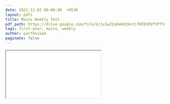 ```yaml
---
date: 2022-12-03 00:00:00  +0530
layout: pdfs
title: Mains Weekly Test
pdf_path: https://drive.google.com/file/d/1vIwZZaHoKUIHvtlTKFDlR9TYPfYnEFmN/preview?usp=sharing
tags: first-year, mains, weekly
author: parthnikam
paginate: false
---
```


<iframe class="embed-pdf" src="{{ page.pdf_path }}#toolbar=0" seamless="seamless" scrolling="no" style="overflow:hidden"></iframe>
